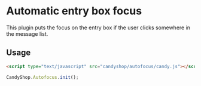 # Automatic entry box focus

This plugin puts the focus on the entry box if the user clicks somewhere in the message list.

## Usage

```HTML
<script type="text/javascript" src="candyshop/autofocus/candy.js"></script>
```

```JavaScript
CandyShop.Autofocus.init();
```